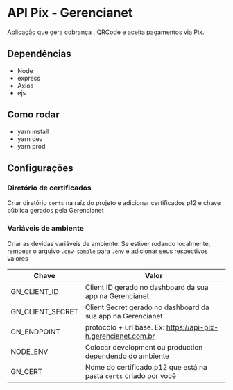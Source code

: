 # API Pix - Gerencianet
Aplicação que gera cobrança , QRCode e aceita pagamentos via Pix. 

## Dependências
- Node 
- express
- Axios
- ejs

## Como rodar
- yarn install
- yarn dev
- yarn prod

## Configurações
### Diretório de certificados
Criar diretório `certs` na raíz do projeto e adicionar certificados p12 e chave pública gerados pela Gerencianet

### Variáveis de ambiente
Criar as devidas variáveis de ambiente. Se estiver rodando localmente, remoear o arquivo `.env-sample` para `.env` e adicionar seus respectivos valores

| Chave | Valor |
|--|--|
| GN_CLIENT_ID | Client ID gerado no dashboard da sua app na Gerencianet |
| GN_CLIENT_SECRET | Client Secret gerado no dashboard da sua app na Gerencianet |
| GN_ENDPOINT | protocolo + url base. Ex: https://api-pix-h.gerencianet.com.br |
| NODE_ENV | Colocar development ou production dependendo do ambiente |
| GN_CERT | Nome do certificado p12 que está na pasta `certs` criado por você |

